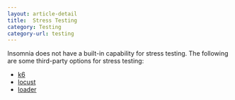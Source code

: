```yaml
---
layout: article-detail
title:  Stress Testing
category: Testing
category-url: testing
---
```


Insomnia does not have a built-in capability for stress testing. The following are some third-party options for stress testing:

* [k6](https://k6.io/docs/testing-guides/api-load-testing/)
* [locust](https://locust.io/)
* [loader](https://loader.io/)